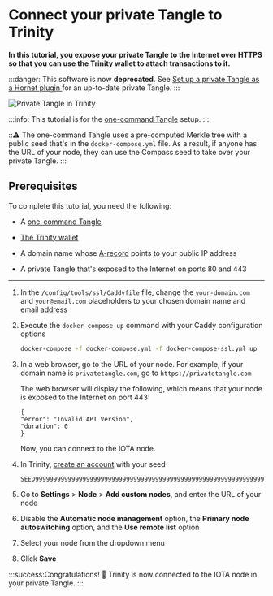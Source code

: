 # Connect your private Tangle to Trinity

**In this tutorial, you expose your private Tangle to the Internet over HTTPS so that you can use the Trinity wallet to attach transactions to it.**

:::danger:
This software is now **deprecated**. See [Set up a private Tangle as a Hornet plugin
](root://hornet/1.1/tutorials/set-up-a-private-tangle-hornet.md) for an up-to-date private Tangle.
:::


![Private Tangle in Trinity](../images/trinity-private-tangle.png)

:::info:
This tutorial is for the [one-command Tangle](../tutorials/set-up-one-command.md) setup.
:::

:::warning:
The one-command Tangle uses a pre-computed Merkle tree with a public seed that's in the `docker-compose.yml` file. As a result, if anyone has the URL of your node, they can use the Compass seed to take over your private Tangle.
:::

## Prerequisites

To complete this tutorial, you need the following:

- A [one-command Tangle](../tutorials/set-up-one-command.md)

- [The Trinity wallet](https://trinity.iota.org/)

- A domain name whose [A-record](https://support.dnsimple.com/articles/a-record/) points to your public IP address

- A private Tangle that's exposed to the Internet on ports 80 and 443

---

1. In the `/config/tools/ssl/Caddyfile` file, change the `your-domain.com` and `your@email.com` placeholders to your chosen domain name and email address

2. Execute the `docker-compose up` command with your Caddy configuration options

    ```bash
    docker-compose -f docker-compose.yml -f docker-compose-ssl.yml up
    ```

3. In a web browser, go to the URL of your node. For example, if your domain name is `privatetangle.com`, go to `https://privatetangle.com`

    The web browser will display the following, which means that your node is exposed to the Internet on port 443:

    ```
    {
    "error": "Invalid API Version",
    "duration": 0
    }
    ```

    Now, you can connect to the IOTA node.

4. In Trinity, [create an account](root://wallets/0.1/trinity/how-to-guides/create-an-account.md) with your seed

    ```
    SEED99999999999999999999999999999999999999999999999999999999999999999999999999999
    ```

5. Go to **Settings** > **Node** > **Add custom nodes**,  and enter the URL of your node

6. Disable the **Automatic node management** option, the **Primary node autoswitching** option, and the **Use remote list** option 

7. Select your node from the dropdown menu

8. Click **Save**

:::success:Congratulations! :tada:
Trinity is now connected to the IOTA node in your private Tangle.
:::
